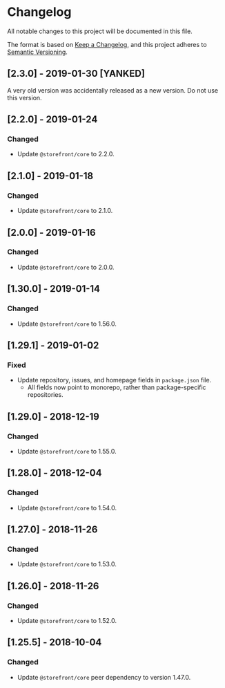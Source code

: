 # Changelog
All notable changes to this project will be documented in this file.

The format is based on [Keep a Changelog](https://keepachangelog.com/en/1.0.0/),
and this project adheres to [Semantic Versioning](https://semver.org/spec/v2.0.0.html).

## [2.3.0] - 2019-01-30 [YANKED]
A very old version was accidentally released as a new version. Do not use this version.

## [2.2.0] - 2019-01-24
### Changed
- Update `@storefront/core` to 2.2.0.

## [2.1.0] - 2019-01-18
### Changed
- Update `@storefront/core` to 2.1.0.

## [2.0.0] - 2019-01-16
### Changed
- Update `@storefront/core` to 2.0.0.

## [1.30.0] - 2019-01-14
### Changed
- Update `@storefront/core` to 1.56.0.

## [1.29.1] - 2019-01-02
### Fixed
- Update repository, issues, and homepage fields in `package.json` file.
  - All fields now point to monorepo, rather than package-specific repositories.

## [1.29.0] - 2018-12-19
### Changed
- Update `@storefront/core` to 1.55.0.

## [1.28.0] - 2018-12-04
### Changed
- Update `@storefront/core` to 1.54.0.

## [1.27.0] - 2018-11-26
### Changed
- Update `@storefront/core` to 1.53.0.

## [1.26.0] - 2018-11-26
### Changed
- Update `@storefront/core` to 1.52.0.

## [1.25.5] - 2018-10-04
### Changed
- Update `@storefront/core` peer dependency to version 1.47.0.

